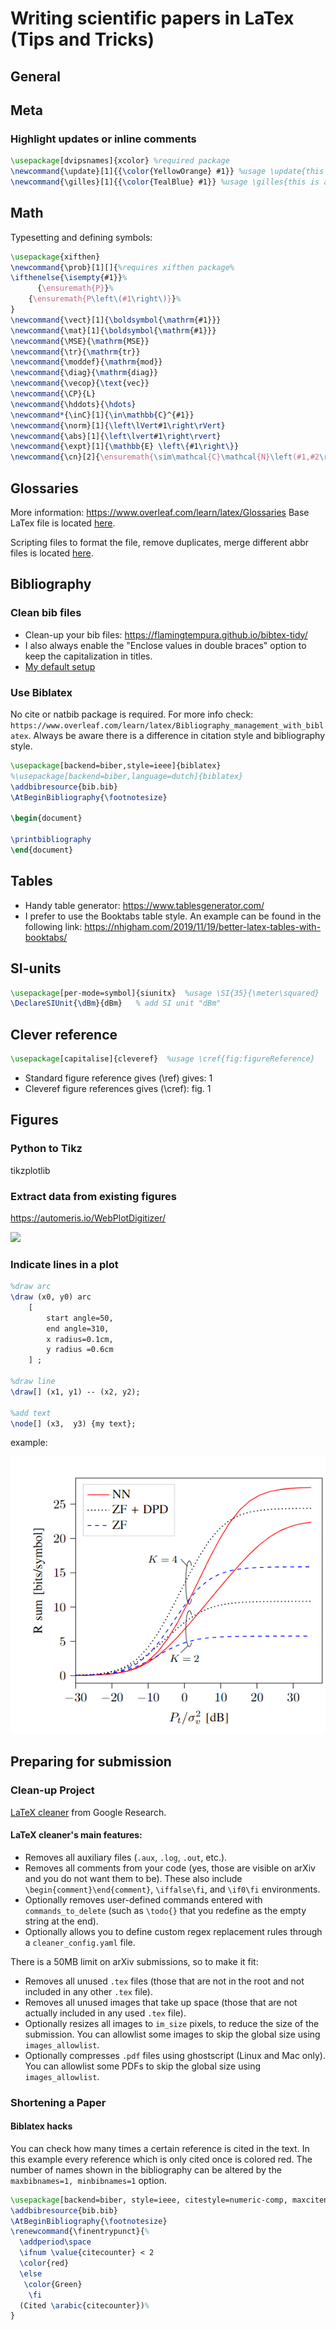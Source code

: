 # Writing scientific papers in LaTex (Tips and Tricks)

## General


## Meta

### Highlight updates or inline comments

```latex
\usepackage[dvipsnames]{xcolor} %required package
\newcommand{\update}[1]{{\color{YellowOrange} #1}} %usage \update{this is changed.}
\newcommand{\gilles}[1]{{\color{TealBlue} #1}} %usage \gilles{this is an inline comment of Gilles.}
```


## Math

Typesetting and defining symbols:
```latex
\usepackage{xifthen}
\newcommand{\prob}[1][]{%requires xifthen package%
\ifthenelse{\isempty{#1}}%
      {\ensuremath{P}}%
    {\ensuremath{P\left\(#1\right\)}}%
}
\newcommand{\vect}[1]{\boldsymbol{\mathrm{#1}}}
\newcommand{\mat}[1]{\boldsymbol{\mathrm{#1}}}
\newcommand{\MSE}{\mathrm{MSE}}
\newcommand{\tr}{\mathrm{tr}}
\newcommand{\moddef}{\mathrm{mod}}
\newcommand{\diag}{\mathrm{diag}}
\newcommand{\vecop}{\text{vec}}
\newcommand{\CP}{L}
\newcommand{\hddots}{\hdots}
\newcommand*{\inC}[1]{\in\mathbb{C}^{#1}}
\newcommand{\norm}[1]{\left\lVert#1\right\rVert}
\newcommand{\abs}[1]{\left\lvert#1\right\rvert}
\newcommand{\expt}[1]{\mathbb{E} \left\{#1\right\}}
\newcommand{\cn}[2]{\ensuremath{\sim\mathcal{C}\mathcal{N}\left(#1,#2\right)}}
```


## Glossaries

More information: https://www.overleaf.com/learn/latex/Glossaries
Base LaTex file is located [here](https://github.com/GillesC/abbreviations-latex).

Scripting files to format the file, remove duplicates, merge different abbr files is located [here](https://github.com/GillesC/abbreviations-latex).



## Bibliography

### Clean bib files

- Clean-up your bib files: https://flamingtempura.github.io/bibtex-tidy/
- I also always enable the "Enclose values in double braces" option to keep the capitalization in titles.
- [My default setup](https://flamingtempura.github.io/bibtex-tidy/index.html?opt=%7B%22modify%22%3Atrue%2C%22omit%22%3A%5B%22abstract%22%2C%22keywords%22%2C%22abstractnote%22%2C%22note%22%5D%2C%22curly%22%3Atrue%2C%22numeric%22%3Atrue%2C%22months%22%3Afalse%2C%22space%22%3A2%2C%22tab%22%3Atrue%2C%22align%22%3A13%2C%22blankLines%22%3Afalse%2C%22sort%22%3A%5B%22key%22%5D%2C%22duplicates%22%3A%5B%22key%22%2C%22doi%22%2C%22citation%22%2C%22abstract%22%5D%2C%22stripEnclosingBraces%22%3Afalse%2C%22dropAllCaps%22%3Afalse%2C%22escape%22%3Atrue%2C%22sortFields%22%3A%5B%22title%22%2C%22shorttitle%22%2C%22author%22%2C%22year%22%2C%22month%22%2C%22day%22%2C%22journal%22%2C%22booktitle%22%2C%22location%22%2C%22on%22%2C%22publisher%22%2C%22address%22%2C%22series%22%2C%22volume%22%2C%22number%22%2C%22pages%22%2C%22doi%22%2C%22isbn%22%2C%22issn%22%2C%22url%22%2C%22urldate%22%2C%22copyright%22%2C%22category%22%2C%22note%22%2C%22metadata%22%5D%2C%22stripComments%22%3Atrue%2C%22trailingCommas%22%3Afalse%2C%22encodeUrls%22%3Afalse%2C%22tidyComments%22%3Atrue%2C%22removeEmptyFields%22%3Atrue%2C%22removeDuplicateFields%22%3Atrue%2C%22lowercase%22%3Atrue%2C%22enclosingBraces%22%3A%5B%22title%22%5D%2C%22backup%22%3Atrue%7D)

### Use Biblatex
No cite or natbib package is required. For more info check: `https://www.overleaf.com/learn/latex/Bibliography_management_with_biblatex`.
Always be aware there is a difference in citation style and bibliography style.

```latex
\usepackage[backend=biber,style=ieee]{biblatex}
%\usepackage[backend=biber,language=dutch]{biblatex}
\addbibresource{bib.bib}
\AtBeginBibliography{\footnotesize}

\begin{document}

\printbibliography
\end{document}

```


## Tables
- Handy table generator: https://www.tablesgenerator.com/
- I prefer to use the Booktabs table style. An example can be found in the following link: https://nhigham.com/2019/11/19/better-latex-tables-with-booktabs/

## SI-units

```latex
\usepackage[per-mode=symbol]{siunitx}  %usage \SI{35}{\meter\squared}
\DeclareSIUnit{\dBm}{dBm}	% add SI unit "dBm"
```

## Clever reference

```latex
\usepackage[capitalise]{cleveref}  %usage \cref{fig:figureReference}
```
- Standard figure reference gives (\ref) gives: 1
- Cleveref figure references gives (\cref): fig. 1

## Figures

### Python to Tikz

tikzplotlib

### Extract data from existing figures

https://automeris.io/WebPlotDigitizer/

![](https://automeris.io/WebPlotDigitizer/images/wpd-scaled.png)

### Indicate lines in a plot

```latex
%draw arc
\draw (x0, y0) arc
    [
        start angle=50,
        end angle=310,
        x radius=0.1cm,
        y radius =0.6cm
    ] ;
    
%draw line 
\draw[] (x1, y1) -- (x2, y2);

%add text
\node[] (x3,  y3) {my text};
```

example: 

![My Image](figs/arc_example.PNG)

## Preparing for submission

### Clean-up Project

[LaTeX cleaner](https://github.com/google-research/arxiv-latex-cleaner/) from Google Research.

#### LaTeX cleaner's main features:
*   Removes all auxiliary files (`.aux`, `.log`, `.out`, etc.).
*   Removes all comments from your code (yes, those are visible on arXiv and you
    do not want them to be). These also include `\begin{comment}\end{comment}`,
    `\iffalse\fi`, and `\if0\fi` environments.
*   Optionally removes user-defined commands entered with `commands_to_delete`
    (such as `\todo{}` that you redefine as the empty string at the end).
*   Optionally allows you to define custom regex replacement rules through a
    `cleaner_config.yaml` file.
    
There is a 50MB limit on arXiv submissions, so to make it fit:

*   Removes all unused `.tex` files (those that are not in the root and not
    included in any other `.tex` file).
*   Removes all unused images that take up space (those that are not actually
    included in any used `.tex` file).
*   Optionally resizes all images to `im_size` pixels, to reduce the size of the
    submission. You can allowlist some images to skip the global size using
    `images_allowlist`.
*   Optionally compresses `.pdf` files using ghostscript (Linux and Mac only).
    You can allowlist some PDFs to skip the global size using
    `images_allowlist`.



### Shortening a Paper

#### Biblatex hacks
You can check how many times a certain reference is cited in the text. In this example every reference which is only cited once is colored red. The number of names shown in the bibliography can be altered by the `maxbibnames=1, minbibnames=1` option.

```latex
\usepackage[backend=biber, style=ieee, citestyle=numeric-comp, maxcitenames=1,mincitenames=1, maxbibnames=1, minbibnames=1,isbn=false, doi=false,citecounter=true]{biblatex}
\addbibresource{bib.bib}
\AtBeginBibliography{\footnotesize}
\renewcommand{\finentrypunct}{%
  \addperiod\space
  \ifnum \value{citecounter} < 2
  \color{red}
  \else
   \color{Green}
    \fi
  (Cited \arabic{citecounter})%
}
```
